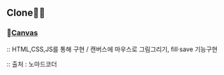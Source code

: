## Clone🐱‍💻

### 💨[Canvas](https://mingnana.github.io/Clone/clone/canvas/index.html) 
:: HTML,CSS,JS를 통해 구현 / 캔버스에 마우스로 그림그리기, fill·save 기능구현

:: 출처 : 노마드코더
